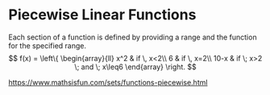 # Piecewise Linear Functions

Each section of a function is defined by providing a range and the function for the specified range.
$$
f(x) = \left\{
    \begin{array}{ll}
        x^2 & if \, x<2\\
        6 & if \, x=2\\
        10-x & if \; x>2 \; and \; x\leq6
    \end{array}
\right.
$$

https://www.mathsisfun.com/sets/functions-piecewise.html